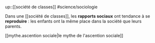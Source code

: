 up::[[société de classes]]
#science/sociologie 

Dans une [[société de classes]], les **rapports sociaux** ont tendance à se **reproduire** : les enfants ont la même place dans la société que leurs parents.

[[mythe.ascention sociale|le mythe de l'ascention sociale]]